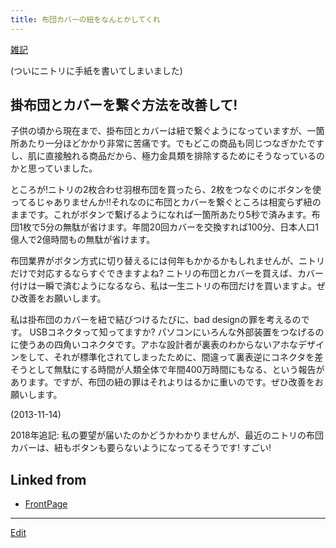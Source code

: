 ```yaml
---
title: 布団カバーの紐をなんとかしてくれ
---
```

[雑記](/雑記)

(ついにニトリに手紙を書いてしまいました)


## 掛布団とカバーを繋ぐ方法を改善して!

子供の頃から現在まで、掛布団とカバーは紐で繋ぐようになっていますが、一箇所あたり一分ほどかかり非常に苦痛です。でもどこの商品も同じつなぎかたですし、肌に直接触れる商品だから、極力金具類を排除するためにそうなっているのかと思っていました。



ところが!ニトリの2枚合わせ羽根布団を買ったら、2枚をつなぐのにボタンを使ってるじゃありませんか!!それなのに布団とカバーを繋ぐところは相変らず紐のままです。これがボタンで繋げるようになれば一箇所あたり5秒で済みます。布団1枚で5分の無駄が省けます。年間20回カバーを交換すれば100分、日本人口1億人で2億時間もの無駄が省けます。



布団業界がボタン方式に切り替えるには何年もかかるかもしれませんが、ニトリだけで対応するならすぐできますよね? ニトリの布団とカバーを買えば、カバー付けは一瞬で済むようになるなら、私は一生ニトリの布団だけを買いますよ。ぜひ改善をお願いします。



私は掛布団のカバーを紐で結びつけるたびに、bad designの罪を考えるのです。 USBコネクタって知ってますか? パソコンにいろんな外部装置をつなげるのに使うあの四角いコネクタです。アホな設計者が裏表のわからないアホなデザインをして、それが標準化されてしまったために、間違って裏表逆にコネクタを差そうとして無駄にする時間が人類全体で年間400万時間にもなる、という報告があります。ですが、布団の紐の罪はそれよりはるかに重いのです。ぜひ改善をお願いします。

(2013-11-14)



2018年追記: 私の要望が届いたのかどうかわかりませんが、最近のニトリの布団カバーは、紐もボタンも要らないようになってるそうです! すごい!



## Linked from

* [FrontPage](/FrontPage)


----

[Edit](https://github.com/vitroid/vitroid.github.io/edit/master/MD/布団カバーの紐をなんとかしてくれ.md)

